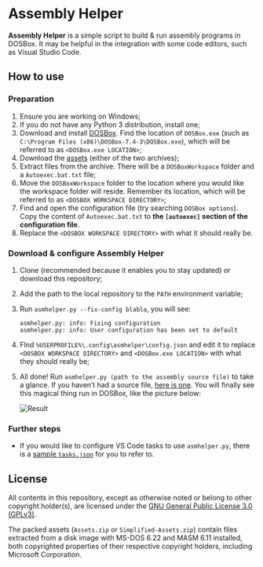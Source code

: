 # Assembly Helper

**Assembly Helper** is a simple script to build & run assembly programs in DOSBox. It may be helpful in the integration with some code editors, such as Visual Studio Code.

## How to use

### Preparation

1. Ensure you are working on Windows;
2. If you do not have any Python 3 distribution, install one;
3. Download and install [DOSBox](https://www.dosbox.com/). Find the location of `DOSBox.exe` (such as `C:\Program Files (x86)\DOSBox-7.4-3\DOSBox.exe`), which will be referred to as `<DOSBox.exe LOCATION>`;
4. Download the [assets](https://github.com/YangHanlin/asmhelper/releases/tag/v0.0) (either of the two archives);
5. Extract files from the archive. There will be a `DOSBoxWorkspace` folder and a `Autoexec.bat.txt` file;
6. Move the `DOSBoxWorkspace` folder to the location where you would like the workspace folder will reside. Remember its location, which will be referred to as `<DOSBOX WORKSPACE DIRECTORY>`;
7. Find and open the configuration file (try searching `DOSBox options`). Copy the content of `Autoexec.bat.txt` to **the `[autoexec]` section of the configuration file**.
8. Replace the `<DOSBOX WORKSPACE DIRECTORY>` with what it should really be.

### Download & configure Assembly Helper

1. Clone (recommended because it enables you to stay updated) or download this repository;

2. Add the path to the local repository to the `PATH` environment variable;

3. Run `asmhelper.py --fix-config blabla`, you will see:

   ```
   asmhelper.py: info: Fixing configuration
   asmhelper.py: info: User configuration has been set to default
   ```

4. FInd `%USERPROFILE%\.config\asmhelper\config.json` and edit it to replace `<DOSBOX WORKSPACE DIRECTORY>` and `<DOSBox.exe LOCATION>` with what they should really be;

5. All done! Run `asmhelper.py (path to the assembly source file)` to take a glance. If you haven’t had a source file, [here is one](https://github.com/YangHanlin/asmhelper/releases/download/v0.0/misaka.asm). You will finally see this magical thing run in DOSBox, like the picture below:

   ![Result](https://i.loli.net/2020/04/11/hNuFVtmI1ZSvxXf.png)

### Further steps

- If you would like to configure VS Code tasks to use `asmhelper.py`, there is a [sample `tasks.json`](https://github.com/YangHanlin/asmhelper/releases/download/v0.0/tasks.json) for you to refer to.

## License

All contents in this repository, except as otherwise noted or belong to other copyright holder(s), are licensed under the [GNU General Public License 3.0 (GPLv3)](LICENSE).

The packed assets (`Assets.zip` or `Simplified-Assets.zip`) contain files extracted from a disk image with MS-DOS 6.22 and MASM 6.11 installed, both copyrighted properties of their respective copyright holders, including Microsoft Corporation.